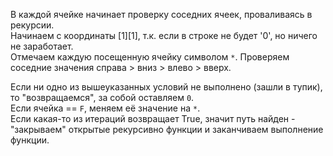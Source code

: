 
В каждой ячейке начинает проверку соседних ячеек, проваливаясь в рекурсии.\
Начинаем с координаты [1][1], т.к. если в строке не будет '0', но ничего не заработает. \
Отмечаем каждую посещенную ячейку символом `*`. Проверяем соседние значения справа > вниз > влево > вверх.

Если ни одно из вышеуказанных условий не выполнено (зашли в тупик), то "возвращаемся", за собой оставляем `0`. \
Если ячейка == `F`, меняем её значение на `*`. \
Если какая-то из итераций возвращает True, значит путь найден - "закрываем" открытые рекурсивно функции и заканчиваем выполнение функции. 
